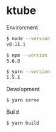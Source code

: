 # ktube

Environment
```sh
$ node --version
v8.11.1

$ npm --version
5.6.0

$ yarn --version
1.5.1
```

Development
```sh
$ yarn serve
```

Build
```sh
$ yarn build
```

